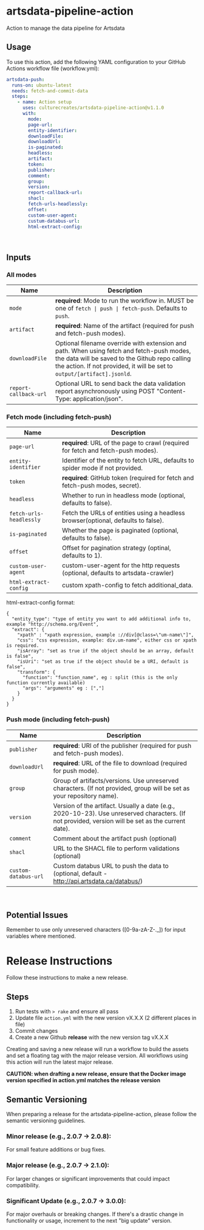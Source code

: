 # artsdata-pipeline-action
Action to manage the data pipeline for Artsdata

## Usage 

To use this action, add the following YAML configuration to your GitHub Actions workflow file (workflow.yml):

```yml
artsdata-push:
  runs-on: ubuntu-latest
  needs: fetch-and-commit-data
  steps:
    - name: Action setup
      uses: culturecreates/artsdata-pipeline-action@v1.1.0
      with:
        mode: 
        page-url:
        entity-identifier:
        downloadFile:
        downloadUrl:
        is-paginated:
        headless:
        artifact:
        token:
        publisher:
        comment:
        group:
        version:
        report-callback-url:
        shacl:
        fetch-urls-headlessly:
        offset:
        custom-user-agent:
        custum-databus-url:
        html-extract-config:
```

<br>

## Inputs
### All modes

| Name                                  | Description      |
| ------------------------------------- | -------------------------- |
| `mode`                             | **required**: Mode to run the workflow in. MUST be one of `fetch \| push \| fetch-push`. Defaults to `push`.  
| `artifact`                         | **required**: Name of the artifact (required for push and fetch-push modes).
| `downloadFile`                      | Optional filename override with extension and path. When using fetch and fetch-push modes, the data will be saved to the Github repo calling the action. If not provided, it will be set to `output/[artifact].jsonld`.
| `report-callback-url`               | Optional URL to send back the data validation report asynchronously using POST "Content-Type: application/json". 

### Fetch mode (including fetch-push)

| Name                                  | Description      |
| ------------------------------------- | -------------------------- |
| `page-url`                          | **required**: URL of the page to crawl (required for fetch and fetch-push modes).
| `entity-identifier`                 | Identifier of the entity to fetch URL, defaults to spider mode if not provided.
| `token`                             | **required**: GitHub token (required for fetch and fetch-push modes, secret).
| `headless`                          | Whether to run in headless mode (optional, defaults to false).
| `fetch-urls-headlessly`             | Fetch the URLs of entities using a headless browser(optional, defaults to false).
| `is-paginated`                      | Whether the page is paginated (optional, defaults to false).
| `offset`                            | Offset for pagination strategy (optinal, defaults to 1).
| `custom-user-agent`                 | custom-user-agent for the http requests (optional, defaults to artsdata-crawler)
| `html-extract-config`               | custom xpath-config to fetch additional_data. 

html-extract-config format: 

    { 
      "entity_type": "type of entity you want to add additional info to, example "http://schema.org/Event", 
      "extract": { 
        "xpath" : "xpath expression, example ://div[@class=\"um-name\"]", 
        "css": "css expression, example: div.um-name", either css or xpath is required.
        "isArray": "set as true if the object should be an array, default is false",
        "isUri": "set as true if the object should be a URI, default is false",
        "transform": {
          "function": "function_name", eg : split (this is the only function currently available)
          "args": "arguments" eg : [","]
        }
      } 
    }

### Push mode (including fetch-push)

| Name                                  | Description         |
| ------------------------------------- | -------------------------- |
| `publisher`                         | **required**: URI of the publisher (required for push and fetch-push modes).
| `downloadUrl`                       | **required**: URL of the file to download (required for push mode).
| `group`                             | Group of artifacts/versions. Use unreserved characters. (If not provided, group will be set as your repository name).
| `version`                           | Version of the artifact. Usually a date (e.g., 2020-10-23). Use unreserved characters. (If not provided, version will be set as the current date).
| `comment`                           | Comment about the artifact push (optional)
| `shacl`                             | URL to the SHACL file to perform validations (optional)
| `custom-databus-url`                | Custom databus URL to push the data to (optional, default - http://api.artsdata.ca/databus/)


<br>

## Potential Issues

Remember to use only unreserved characters ([0-9a-zA-Z-._]) for input variables where mentioned.

# Release Instructions
Follow these instructions to make a new release.

## Steps
1. Run tests with `> rake` and ensure all pass
2. Update file `action.yml` with the new version vX.X.X (2 different places in file)
3. Commit changes
4. Create a new Github **release** with the new version tag vX.X.X

Creating and saving a new release will run a workflow to build the assets and set a floating tag with the major release version. All workflows using this action will run the latest major release.

**CAUTION: when drafting a new release, ensure that the Docker image version specified in action.yml matches the release version**



## Semantic Versioning
When preparing a release for the artsdata-pipeline-action, please follow the semantic versioning guidelines.

### Minor release (e.g., 2.0.7 → 2.0.8): 

For small feature additions or bug fixes.

### Major release (e.g., 2.0.7 → 2.1.0): 

For larger changes or significant improvements that could impact compatibility.

### Significant Update (e.g., 2.0.7 → 3.0.0): 

For major overhauls or breaking changes. If there's a drastic change in functionality or usage, increment to the next "big update" version.


